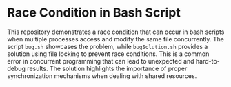 # Race Condition in Bash Script
This repository demonstrates a race condition that can occur in bash scripts when multiple processes access and modify the same file concurrently.  The script `bug.sh` showcases the problem, while `bugSolution.sh` provides a solution using file locking to prevent race conditions.  This is a common error in concurrent programming that can lead to unexpected and hard-to-debug results. The solution highlights the importance of proper synchronization mechanisms when dealing with shared resources.